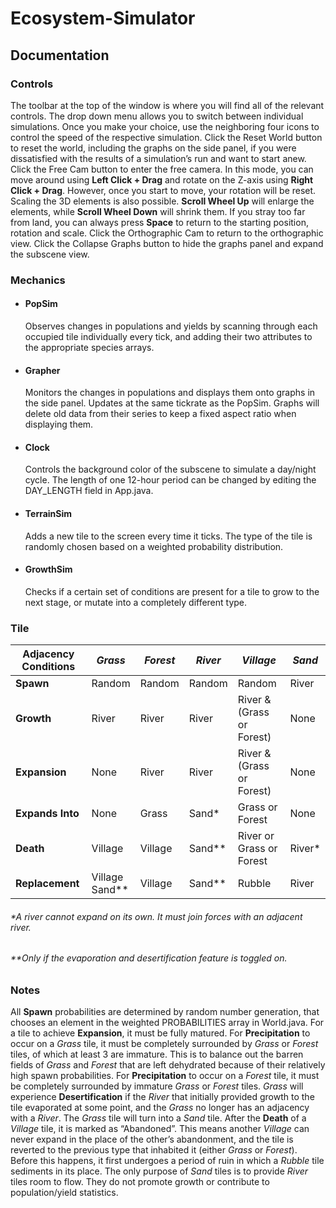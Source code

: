 # Ecosystem-Simulator

## Documentation

### Controls
The toolbar at the top of the window is where you will find all of the relevant controls.
The drop down menu allows you to switch between individual simulations. Once you make your choice, use the neighboring four icons to control the speed of the respective simulation.
Click the Reset World button to reset the world, including the graphs on the side panel, if you were dissatisfied with the results of a simulation’s run and want to start anew.
Click the Free Cam button to enter the free camera.
In this mode, you can move around using **Left Click + Drag** and rotate on the Z-axis using **Right Click + Drag**. However, once you start to move, your rotation will be reset.
Scaling the 3D elements is also possible. **Scroll Wheel Up** will enlarge the elements, while **Scroll Wheel Down** will shrink them.
If you stray too far from land, you can always press **Space** to return to the starting position, rotation and scale.
Click the Orthographic Cam to return to the orthographic view.
Click the Collapse Graphs button to hide the graphs panel and expand the subscene view.
### Mechanics
- #### PopSim
	Observes changes in populations and yields by scanning through each occupied tile individually every tick, and adding their two attributes to the appropriate species arrays.
- #### Grapher
	Monitors the changes in populations and displays them onto graphs in the side panel. Updates at the same tickrate as the PopSim. Graphs will delete old data from their series to keep a fixed aspect ratio when displaying them.
- #### Clock
	Controls the background color of the subscene to simulate a day/night cycle. The length of one 12-hour period can be changed by editing the DAY_LENGTH field in App.java.
- #### TerrainSim
	Adds a new tile to the screen every time it ticks. The type of the tile is randomly chosen based on a weighted probability distribution.
- #### GrowthSim
	Checks if a certain set of conditions are present for a tile to grow to the next stage, or mutate into a completely different type.
### Tile
| Adjacency Conditions | *Grass* | *Forest* | *River* | *Village* | *Sand* |
| ---- | ---- | ---- | ---- | ---- | ---- |
| **Spawn** | Random | Random | Random | Random | River |
| **Growth** | River | River | River | River & (Grass or Forest) | None |
| **Expansion** | None | River | River | River & (Grass or Forest) | None |
| **Expands Into** | None | Grass | Sand* | Grass or Forest | None |
| **Death** | Village | Village | Sand** | River or Grass or Forest | River* |
| **Replacement** | Village<br>Sand** | Village | Sand** | Rubble | River |
###### \*A river cannot expand on its own. It must join forces with an adjacent river.
###### \*\*Only if the evaporation and desertification feature is toggled on.

### Notes
All **Spawn** probabilities are determined by random number generation, that chooses an element in the weighted PROBABILITIES array in World.java.
For a tile to achieve **Expansion**, it must be fully matured.
For **Precipitation** to occur on a *Grass* tile, it must be completely surrounded by *Grass* or *Forest* tiles, of which at least 3 are immature. This is to balance out the barren fields of *Grass* and *Forest* that are left dehydrated because of their relatively high spawn probabilities.
For **Precipitation** to occur on a *Forest* tile, it must be completely surrounded by immature *Grass* or *Forest* tiles.
*Grass* will experience **Desertification** if the *River* that initially provided growth to the tile evaporated at some point, and the *Grass* no longer has an adjacency with a *River*. The *Grass* tile will turn into a *Sand* tile.
After the **Death** of a *Village* tile, it is marked as “Abandoned”. This means another *Village* can never expand in the place of the other’s abandonment, and the tile is reverted to the previous type that inhabited it (either *Grass* or *Forest*). Before this happens, it first undergoes a period of ruin in which a *Rubble* tile sediments in its place.
The only purpose of *Sand* tiles is to provide *River* tiles room to flow. They do not promote growth or contribute to population/yield statistics.
